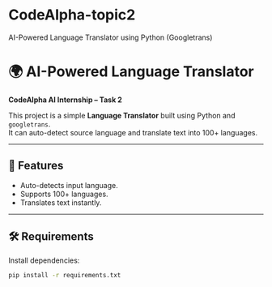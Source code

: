 # CodeAlpha-topic2
AI-Powered Language Translator using Python (Googletrans) 
# 🌍 AI-Powered Language Translator  
**CodeAlpha AI Internship – Task 2**

This project is a simple **Language Translator** built using Python and `googletrans`.  
It can auto-detect source language and translate text into 100+ languages.  

---

## 🚀 Features
- Auto-detects input language.  
- Supports 100+ languages.  
- Translates text instantly.  

---

## 🛠️ Requirements
Install dependencies:
```bash
pip install -r requirements.txt
